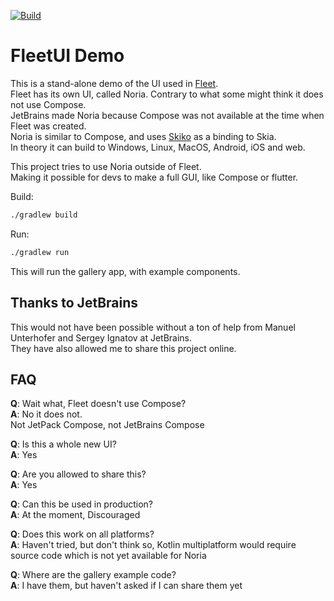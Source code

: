 [![Build](https://github.com/eirikb/FleetUI/actions/workflows/build.yml/badge.svg)](https://github.com/eirikb/FleetUI/actions/workflows/build.yml)

# FleetUI Demo

This is a stand-alone demo of the UI used in [Fleet](https://www.jetbrains.com/fleet).  
Fleet has its own UI, called Noria. Contrary to what some might think it does not use Compose.  
JetBrains made Noria because Compose was not available at the time when Fleet was created.  
Noria is similar to Compose, and uses [Skiko](https://github.com/JetBrains/skiko) as a binding to Skia.  
In theory it can build to Windows, Linux, MacOS, Android, iOS and web.

This project tries to use Noria outside of Fleet.  
Making it possible for devs to make a full GUI, like Compose or flutter.

Build:

```bash
./gradlew build
```

Run:

```bash
./gradlew run
```

This will run the gallery app, with example components.

## Thanks to JetBrains

This would not have been possible without a ton of help from Manuel Unterhofer and Sergey Ignatov at JetBrains.  
They have also allowed me to share this project online.

## FAQ

**Q**: Wait what, Fleet doesn't use Compose?  
**A**: No it does not.  
Not JetPack Compose, not JetBrains Compose

**Q**: Is this a whole new UI?  
**A**: Yes

**Q**: Are you allowed to share this?  
**A**: Yes

**Q**: Can this be used in production?  
**A**: At the moment, Discouraged

**Q**: Does this work on all platforms?  
**A**: Haven't tried, but don't think so, Kotlin multiplatform would require source code which is not yet available for
Noria

**Q**: Where are the gallery example code?  
**A**: I have them, but haven't asked if I can share them yet
